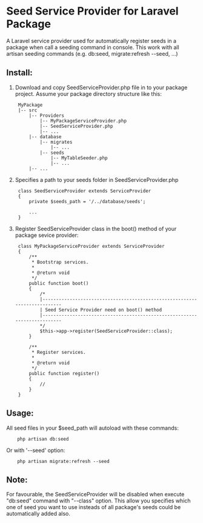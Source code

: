 # Seed Service Provider for Laravel Package

A Laravel service provider used for automatically register seeds in a package when call a seeding command in console. This work with all artisan seeding commands (e.g. db:seed, migrate:refresh --seed, ...)

## Install:

1. Download and copy SeedServiceProvider.php file in to your package project.
   Assume your package directory structure like this:

        MyPackage
        |-- src
            |-- Providers
                |-- MyPackageServiceProvider.php
                |-- SeedServiceProvider.php
                |-- ...
            |-- database
                |-- migrates
                    |-- ...
                |-- seeds
                    |-- MyTableSeeder.php
                    |-- ...
            |-- ...


2. Specifies a path to your seeds folder in SeedServiceProvider.php

        class SeedServiceProvider extends ServiceProvider
        {
            private $seeds_path = '/../database/seeds';
            
            ...
        }

3. Register SeedServiceProvider class in the boot() method of your package sevice provider:

        class MyPackageServiceProvider extends ServiceProvider
        {
            /**
             * Bootstrap services.
             *
             * @return void
             */
            public function boot()
            {
                /*
                |--------------------------------------------------------------------------
                | Seed Service Provider need on boot() method
                |--------------------------------------------------------------------------
                */
                $this->app->register(SeedServiceProvider::class);
            }

            /**
             * Register services.
             *
             * @return void
             */
            public function register()
            {
                //
            }
        }


## Usage:
All seed files in your $seed_path will autoload with these commands:

        php artisan db:seed

Or with '--seed' option:

        php artisan migrate:refresh --seed

## Note:
For favourable, the SeedServiceProvider will be disabled when execute "db:seed" command with "--class" option. This allow you specifies which one of seed you want to use insteads of all package's seeds could be automatically added also.
